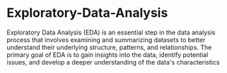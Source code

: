 # Exploratory-Data-Analysis
 Exploratory Data Analysis (EDA) is an essential step in the data 
analysis process that involves examining and summarizing 
datasets to better understand their underlying structure, 
patterns, and relationships. The primary goal of EDA is to gain 
insights into the data, identify potential issues, and develop a 
deeper understanding of the data's characteristics
